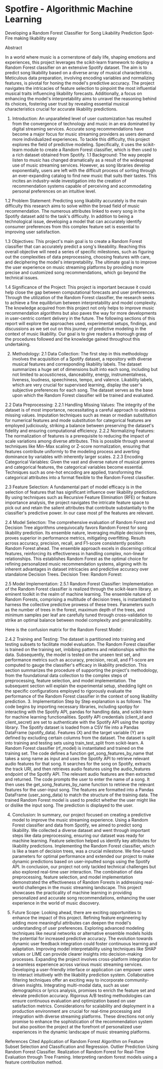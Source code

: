 # Spotfire - Algorithmic Machine Learning






Developing a Random Forest Classifier for Song Likability Prediction Spot-Fire making likability easy  
 

                       


Abstract

In a world where music is a cornerstone of daily life, shaping emotions and experiences, this project leverages the scikit-learn framework to deploy a Random Forest classifier on an extensive Spotify dataset. The aim is to predict song likability based on a diverse array of musical characteristics. Meticulous data preparation, involving encoding variables and normalizing features, is pivotal for honing the model's predictive accuracy. The project navigates the intricacies of feature selection to pinpoint the most influential musical traits influencing likability forecasts. Additionally, a focus on enhancing the model's interpretability aims to unravel the reasoning behind its choices, fostering user trust by revealing essential musical characteristics crucial for accurate likability predictions.












1. Introduction:
An unparalleled level of user customization has resulted from the convergence of technology and music in an era dominated by digital streaming services. Accurate song recommendations have become a major focus for music streaming providers as users demand more individualized experiences. To tackle this difficulty, this project explores the field of predictive modeling. Specifically, it uses the scikit-learn module to create a Random Forest classifier, which is then used to a rich dataset obtained from Spotify.
1.1 Background:
The way people listen to music has changed dramatically as a result of the widespread use of music streaming services. However, as song libraries develop exponentially, users are left with the difficult process of sorting through an ever-expanding catalog to find new music that suits their tastes. This incites an industry-wide investigation into the creation of recommendation systems capable of perceiving and accommodating personal preferences on an intuitive level.

1.2 Problem Statement:
Predicting song likability accurately is the main difficulty this research aims to solve within the broad field of music recommendation. The numerous attributes linked to every song in the Spotify dataset add to the task's difficulty. In addition to being a technological issue, developing a model that can accurately identify consumer preferences from this complex feature set is essential to improving user satisfaction.

1.3 Objectives:
This project's main goal is to create a Random Forest classifier that can accurately predict a song's likeability. Reaching this overall objective will need a series of specific milestones, such as figuring out the complexities of data preprocessing, choosing features with care, and deciphering the model's interpretability. The ultimate goal is to improve the user experience on music streaming platforms by providing more precise and customized song recommendations, which go beyond the technical issues.

1.4 Significance of the Project:
This project is important because it could help close the gap between computational forecasts and user preferences. Through the utilization of the Random Forest classifier, the research seeks to achieve a fine equilibrium between interpretability and model complexity. The knowledge acquired from this project not only helps to improve music recommendation algorithms but also paves the way for more developments in user-centric content delivery in the future.
The following sections of this report will explore the approaches used, experimental setups, findings, and discussions as we set out on this journey of predictive modeling in the context of music likability. Our goal is to give readers a thorough grasp of the procedures followed and the knowledge gained throughout this undertaking.

2. Methodology:
2.1 Data Collection:
The first step in this methodology involves the acquisition of a Spotify dataset, a repository with diverse musical features and corresponding likability labels. The dataset summarizes a huge set of dimensions built into each song, including but not limited to acousticness, danceability, energy, instrumentalness, liveness, loudness, speechiness, tempo, and valence. Likability labels, which are very crucial for supervised learning, display the user's subjective preferences for each song. The dataset serves as the base upon which the Random Forest classifier will be trained and evaluated.

2.2 Data Preprocessing:
2.2.1 Handling Missing Values:
The integrity of the dataset is of most importance, necessitating a careful approach to address missing values. Imputation techniques such as mean or median substitution for numerical features and mode substitution for categorical features are employed judiciously, striking a balance between preserving the dataset's fidelity and ensuring computational efficiency.
2.2.2 Normalizing Features:
The normalization of features is a prerequisite to reducing the impact of scale variations among diverse attributes. This is possible through several techniques like Min-Max scaling or Z-score normalization, ensuring that features contribute uniformly to the modeling process and averting dominance by variables with inherently larger scales.
2.2.3 Encoding Categorical Variables:
Given the vast and diverse nature of musical genres and categorical features, the categorical variables become essential. Techniques such as one-hot encoding are applied, transforming the categorical attributes into a format flexible to the Random Forest classifier.

2.3 Feature Selection:
A fundamental part of model efficacy is in the selection of features that has significant influence over likability predictions. By using techniques such as Recursive Feature Elimination (RFE) or feature importance analysis, the project navigates the intricate feature space to pick out and retain the salient attributes that contribute substantially to the classifier's predictive power. In our case most pf the features are relevant.

2.4 Model Selection:
	The comprehensive evaluation of Random Forest and Decision Tree algorithms unequivocally favors Random Forest for song likability prediction. Its ensemble nature, leveraging multiple decision trees, proves superior in performance metrics, mitigating overfitting. Results across accuracy, precision, recall, and F1-score consistently position Random Forest ahead. The ensemble approach excels in discerning critical features, reinforcing its effectiveness in handling complex, non-linear relationships. This establishes Random Forest as the optimal choice for refining personalized music recommendation systems, aligning with its inherent advantages in dataset intricacies and predictive accuracy over standalone Decision Trees.
Decision Tree:                                                         Random Forest: 
                         

2.5 Model Implementation:
2.5.1 Random Forest Classifier:
Implementation of the Random Forest classifier is realized through the scikit-learn library, an eminent toolkit in the realm of machine learning. The ensemble nature of Random Forests, comprising a multitude of decision trees, is instantiated to harness the collective predictive prowess of these trees. Parameters such as the number of trees in the forest, maximum depth of the trees, and minimum samples per leaf are carefully tuned through cross-validation to strike an optimal balance between model complexity and generalizability.



Here is the confusion matrix for the Random Forest Model : 

2.4.2 Training and Testing:
The dataset is partitioned into training and testing subsets to facilitate model evaluation. The Random Forest classifier is trained on the training set, imbibing patterns and relationships within the data. Subsequently, the model is tested on the unseen test set, and performance metrics such as accuracy, precision, recall, and F1-score are computed to gauge the classifier's efficacy in likability prediction.
This section summarizes the procedure of supporting the project's methodology, from the foundational data collection to the complex steps of preprocessing, feature selection, and model implementation. The subsequent section will explain the experimental setup, shedding light on the specific configurations employed to rigorously evaluate the performance of the Random Forest classifier in the context of song likability prediction.
3. Implementation
 Step by Step explanation is as follows:
The code begins by importing necessary libraries, including spotipy for interacting with the Spotify API, pandas for handling data, and scikit-learn for machine learning functionalities.
Spotify API credentials (client_id and client_secret) are set to authenticate with the Spotify API using the spotipy library.
The Spotify dataset is loaded from a CSV file into a Pandas DataFrame (spotify_data).
Features (X) and the target variable (Y) are defined by excluding certain columns from the dataset.
The dataset is split into training and testing sets using train_test_split from scikit-learn.
A Random Forest classifier (rf_model) is instantiated and trained on the training set.
The code defines a function get_song_features_by_name that takes a song name as input and uses the Spotify API to retrieve relevant audio features for that song.
It searches for the song on Spotify, extracts the track URI, and then retrieves audio features using the audio_features endpoint of the Spotify API.
The relevant audio features are then extracted and returned.
The code prompts the user to enter the name of a song.
It then uses the get_song_features_by_name function to retrieve the relevant features for the user-input song.
The features are formatted into a Pandas DataFrame (user_song_data) to match the structure of the training data.
The trained Random Forest model is used to predict whether the user might like or dislike the input song.
The prediction is displayed to the user.















4. Conclusion:
In summary, our project focused on creating a predictive model to improve the music streaming experience. Using a Random Forest classifier and data from Spotify, we aimed to predict song likability. We collected a diverse dataset and went through important steps like data preprocessing, ensuring our dataset was ready for machine learning. Feature selection helped us identify key attributes for likability predictions.
Implementing the Random Forest classifier, which is like a team of decision trees, was a crucial milestone. We fine-tuned parameters for optimal performance and extended our project to make dynamic predictions based on user-inputted songs using the Spotify API.
In conclusion, our project not only tackled technical challenges but also explored real-time user interaction. The combination of data preprocessing, feature selection, and model implementation demonstrated the effectiveness of Random Forests in addressing real-world challenges in the music streaming landscape. This project showcases the practicality of machine learning in providing personalized and accurate song recommendations, enhancing the user experience in the world of music discovery.





5. Future Scope:
Looking ahead, there are exciting opportunities to enhance the impact of this project. Refining feature engineering by adding more meaningful attributes can deepen the model's understanding of user preferences. Exploring advanced modeling techniques like neural networks or alternative ensemble models holds the potential for increased predictive accuracy. The evolution towards dynamic user feedback integration could foster continuous learning and adaptation. Improving model interpretability using techniques like SHAP values or LIME can provide clearer insights into decision-making processes.
Expanding the project involves cross-platform integration for a seamless experience across various music streaming services. Developing a user-friendly interface or application can empower users to interact intuitively with the likability prediction system. Collaborative filtering techniques offer an exciting way to incorporate community-driven insights. Integrating multi-modal data, such as user demographics or lyrics analysis, promises to enrich the feature set and elevate prediction accuracy. Rigorous A/B testing methodologies can ensure continuous evaluation and optimization based on user satisfaction metrics. Considerations for scalability and deployment in a production environment are crucial for real-time processing and integration with diverse streaming platforms. These directions not only promise to enhance the sophistication of the recommendation system but also position the project at the forefront of personalized user experiences in the dynamic landscape of music streaming platforms.



References Cited
Application of Random Forest Algorithm on Feature Subset Selection and Classification and Regression.
Outlier Prediction Using Random Forest Classifier.
Realization of Random Forest for Real-Time Evaluation through Tree Framing.
Interpreting random forest models using a feature contribution method.


